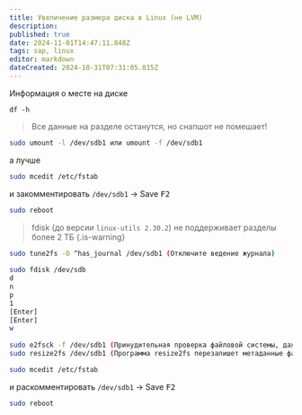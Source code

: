```yaml
---
title: Увеличение размера диска в Linux (не LVM)
description: 
published: true
date: 2024-11-01T14:47:11.848Z
tags: sap, linux
editor: markdown
dateCreated: 2024-10-31T07:31:05.815Z
---
```


Информация о месте на диске
```
df -h
```

> Все данные на разделе останутся, но снапшот не помешает!
```bash
sudo umount -l /dev/sdb1 или umount -f /dev/sdb1
```
а лучше
```bash
sudo mcedit /etc/fstab
```
и закомментировать `/dev/sdb1` -> Save <kbd>F2</kbd>
```bash
sudo reboot
```

> fdisk (до версии `linux-utils 2.30.2`) не поддерживает разделы более 2 ТБ
{.is-warning}

```bash
sudo tune2fs -O ^has_journal /dev/sdb1 (Отключите ведение журнала)
  
sudo fdisk /dev/sdb
d
n
p
1
[Enter]
[Enter]
w
  
sudo e2fsck -f /dev/sdb1 (Принудительная проверка файловой системы, даже если по журналу она чистая)
sudo resize2fs /dev/sdb1 (Программа resize2fs перезапишет метаданные файловой системы)
```

```bash
sudo mcedit /etc/fstab
```
и раскомментировать `/dev/sdb1` -> Save <kbd>F2</kbd>
```bash
sudo reboot
```